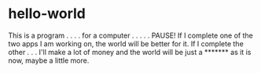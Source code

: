 # hello-world
This is a program . . . . for a computer . . . . . PAUSE!
If I complete one of the two apps I am working on, the world will be better for it.  If I complete the other . . . I'll make a lot of money and the world will be just a ******* as it is now, maybe a little more.
